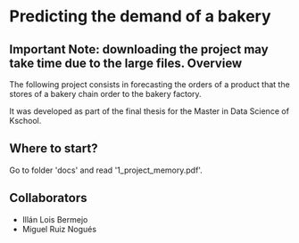 # Predicting the demand of a bakery

**Important Note:** downloading the project may take time due to the large files.
Overview
---
The following project consists in forecasting the orders of a product that the stores of a bakery chain order to the bakery factory.

It was developed as part of the final thesis for the Master in Data Science of Kschool.

Where to start?
---
Go to folder 'docs' and read '1\_project\_memory.pdf'. 


Collaborators
---

 - Illán Lois Bermejo
 - Miguel Ruiz Nogués

